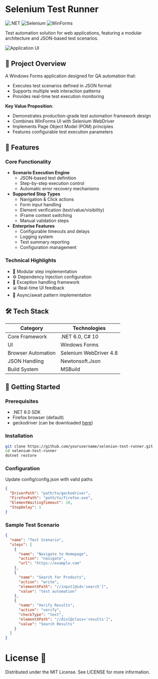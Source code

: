 # Selenium Test Runner

![.NET](https://img.shields.io/badge/.NET-6.0-purple)
![Selenium](https://img.shields.io/badge/Selenium-4.8-green)
![WinForms](https://img.shields.io/badge/WinForms-UI-blue)

Test automation solution for web applications, featuring a modular architecture and JSON-based test scenarios.

![Application UI](https://github.com/user-attachments/assets/da94ebc3-176a-43c8-966d-545c7c59ab66)

## 📌 Project Overview

A Windows Forms application designed for QA automation that:
- Executes test scenarios defined in JSON format
- Supports multiple web interaction patterns
- Provides real-time test execution monitoring

**Key Value Proposition**:
- Demonstrates production-grade test automation framework design
- Combines WinForms UI with Selenium WebDriver
- Implements Page Object Model (POM) principles
- Features configurable test execution parameters

## 🚀 Features

### Core Functionality
- **Scenario Execution Engine**
  - JSON-based test definition
  - Step-by-step execution control
  - Automatic error recovery mechanisms
- **Supported Step Types**
  - Navigation & Click actions
  - Form input handling
  - Element verification (text/value/visibility)
  - IFrame context switching
  - Manual validation steps
- **Enterprise Features**
  - Configurable timeouts and delays
  - Logging system
  - Test summary reporting
  - Configuration management

### Technical Highlights
- 🧩 Modular step implementation
- ⚙️ Dependency Injection configuration
- 🧪 Exception handling framework
- 📊 Real-time UI feedback
- 🔄 Async/await pattern implementation

## 🛠 Tech Stack

| Category          | Technologies                                                                |
|-------------------|-----------------------------------------------------------------------------|
| Core Framework    | .NET 6.0, C# 10                                                             |
| UI                | Windows Forms                                                               |
| Browser Automation| Selenium WebDriver 4.8                                                      |
| JSON Handling     | Newtonsoft.Json                                                             |
| Build System      | MSBuild                                                                     |

## 🚀 Getting Started

### Prerequisites
- .NET 6.0 SDK
- Firefox browser (default)
- geckodriver (can be downloaded [here](https://github.com/mozilla/geckodriver/releases))

### Installation
```bash
git clone https://github.com/yourusername/seleniun-test-runner.git
cd selenium-test-runner
dotnet restore
```

### Configuration

Update config/config.json with valid paths

```json
{
  "DriverPath": "path/to/geckodriver",
  "FirefoxPath": "path/to/firefox.exe",
  "ElementWaitingTimeout": 10,
  "StepDelay": 1
}
```

### Sample Test Scenario

```json
{
  "name": "Test Scenario",
  "steps": [
    {
      "name": "Navigate to Homepage",
      "action": "navigate",
      "url": "https://example.com"
    },
    {
      "name": "Search for Products",
      "action": "write",
      "elementXPath": "//input[@id='search']",
      "value": "test automation"
    },
    {
      "name": "Verify Results",
      "action": "verify",
      "checkType": "text",
      "elementXPath": "//div[@class='results']",
      "value": "Search Results"
    }
  ]
}
```

# License 📄
Distributed under the MIT License. See LICENSE for more information.
